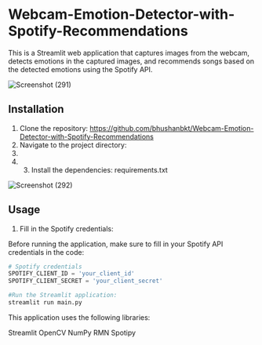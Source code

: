 # Webcam-Emotion-Detector-with-Spotify-Recommendations

This is a Streamlit web application that captures images from the webcam, detects emotions in the captured images, and recommends songs based on the detected emotions using the Spotify API.

![Screenshot (291)](https://github.com/bhushanbkt/Webcam-Emotion-Detector-with-Spotify-Recommendations/assets/91175596/202cfaa5-23b1-4161-b27c-2e2317824953)

## Installation

1. Clone the repository: https://github.com/bhushanbkt/Webcam-Emotion-Detector-with-Spotify-Recommendations
2. Navigate to the project directory:
3. 
4. 3. Install the dependencies: requirements.txt
  
  ![Screenshot (292)](https://github.com/bhushanbkt/Webcam-Emotion-Detector-with-Spotify-Recommendations/assets/91175596/ef7487d0-d041-4445-9fc2-ae5adfa7260d)

## Usage

1. Fill in the Spotify credentials:

Before running the application, make sure to fill in your Spotify API credentials in the code:

```python
# Spotify credentials
SPOTIFY_CLIENT_ID = 'your_client_id'
SPOTIFY_CLIENT_SECRET = 'your_client_secret'

#Run the Streamlit application:
streamlit run main.py
```

This application uses the following libraries:

Streamlit
OpenCV
NumPy
RMN
Spotipy
